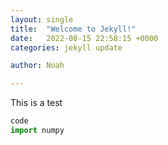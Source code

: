 ```yaml
---
layout: single
title:  "Welcome to Jekyll!"
date:   2022-08-15 22:58:15 +0000
categories: jekyll update

author: Noah

---
```


This is a test 
~~~python
code 
import numpy
 ~~~~
